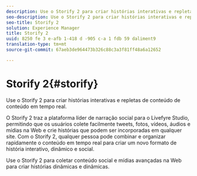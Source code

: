 ```yaml
---
description: Use o Storify 2 para criar histórias interativas e repletas de conteúdo de conteúdo em tempo real.
seo-description: Use o Storify 2 para criar histórias interativas e repletas de conteúdo de conteúdo em tempo real.
seo-title: Storify 2
solution: Experience Manager
title: Storify 2
uuid: 8250 fe 3 e-afb 1-418 d -905 c-a 1 fdb 59 daliment9
translation-type: tm+mt
source-git-commit: 67aeb3de964473b326c88c3a3f81ff48a6a12652

---
```



# Storify 2{#storify}

Use o Storify 2 para criar histórias interativas e repletas de conteúdo de conteúdo em tempo real.

O Storify 2 traz a plataforma líder de narração social para o Livefyre Studio, permitindo que os usuários colete facilmente tweets, fotos, vídeos, áudios e mídias na Web e crie histórias que podem ser incorporadas em qualquer site. Com o Storify 2, qualquer pessoa pode combinar e organizar rapidamente o conteúdo em tempo real para criar um novo formato de história interativo, dinâmico e social.

Use o Storify 2 para coletar conteúdo social e mídias avançadas na Web para criar histórias dinâmicas e dinâmicas.
